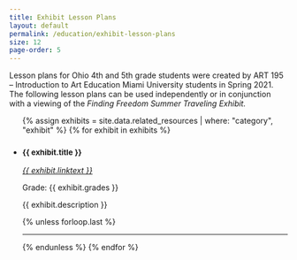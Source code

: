 ```yaml
---
title: Exhibit Lesson Plans
layout: default
permalink: /education/exhibit-lesson-plans
size: 12
page-order: 5
---
```


Lesson plans for Ohio 4th and 5th grade students were created by ART 195 – Introduction to Art Education Miami University students in Spring 2021. The following lesson plans can be used independently or in conjunction with a viewing of the *Finding Freedom Summer Traveling Exhibit.*

<ul class="list-unstyled">
    {% assign exhibits = site.data.related_resources | where: "category", "exhibit" %}
    {% for exhibit in exhibits %}
    <li class="mt-4 pb-2">
    <h3><small>{{ exhibit.title }}</small></h3>
        <a href="{{ exhibit.url }}" target="_blank" class="h2"><i>{{ exhibit.linktext }}</i></a>
        <p>Grade: {{ exhibit.grades }}</p>
        <p>{{ exhibit.description }}</p>
    </li>
    {% unless forloop.last %}
    <hr>
    {% endunless %}
    {% endfor %}
</ul>